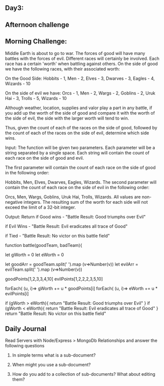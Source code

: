 ## Day3: 

## Afternoon challenge

## Morning Challenge:

Middle Earth is about to go to war. The forces of good will have many battles with the forces of evil. Different races will certainly be involved. Each race has a certain 'worth' when battling against others. On the side of good we have the following races, with their associated worth:

On the Good Side:
Hobbits - 1,
Men - 2,
Elves - 3,
Dwarves - 3,
Eagles - 4,
Wizards - 10

On the side of evil we have:
Orcs - 1,
Men - 2,
Wargs - 2,
Goblins - 2,
Uruk Hai - 3,
Trolls - 5,
Wizards - 10

Although weather, location, supplies and valor play a part in any battle, if you add up the worth of the side of good and compare it with the worth of the side of evil, the side with the larger worth will tend to win.

Thus, given the count of each of the races on the side of good, followed by the count of each of the races on the side of evil, determine which side wins.

Input:
The function will be given two parameters. Each parameter will be a string separated by a single space. Each string will contain the count of each race on the side of good and evil.

The first parameter will contain the count of each race on the side of good in the following order:

Hobbits, Men, Elves, Dwarves, Eagles, Wizards.
The second parameter will contain the count of each race on the side of evil in the following order:

Orcs, Men, Wargs, Goblins, Uruk Hai, Trolls, Wizards.
All values are non-negative integers. The resulting sum of the worth for each side will not exceed the limit of a 32-bit integer.

Output:
Return
if Good wins - "Battle Result: Good triumphs over Evil"

if Evil Wins - "Battle Result: Evil eradicates all trace of Good"

if Tied - "Battle Result: No victor on this battle field"

function battle(goodTeam, badTeam){

let gWorth = 0
let eWorth = 0
<!---Make an array out of the arrays to seperate by each individual number-->
let goodArr = goodTeam.split(' ').map (v=>Number(v))
let evilArr = evilTeam.split(' ').map (v=>Number(v))

goodPoints[1,2,3,3,4,10]
evilPoints[1,2,2,2,3,5,10]

forEach( (u, i)=> gWorth += u * goodPoints[i]
forEach( (u, i)=> eWorth += u * evilPoints[i]

if (gWorth > eWorth){
return "Battle Result: Good triumphs over Evil"
}
if (gWorth < eWorth){
    return "Battle Result: Evil eradicates all trace of Good"
} 
    return "Battle Result: No victor on this battle field"

## Daily Journal

Read Servers with Node/Express > MongoDb Relationships and answer the following questions
1. In simple terms what is a sub-document?

2. When might you use a sub-document?

3. How do you add to a collection of sub-documents? What about editing them?